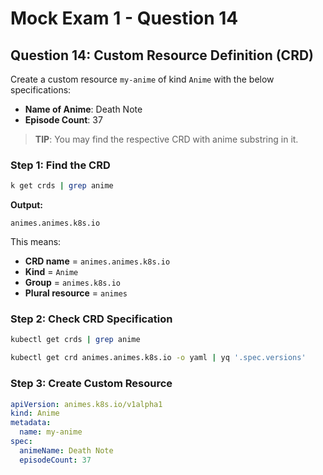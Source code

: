 # Mock Exam 1 - Question 14

## Question 14: Custom Resource Definition (CRD)

Create a custom resource `my-anime` of kind `Anime` with the below specifications:

- **Name of Anime**: Death Note
- **Episode Count**: 37

> **TIP**: You may find the respective CRD with anime substring in it.

### Step 1: Find the CRD

```bash
k get crds | grep anime
```

**Output:**

```text
animes.animes.k8s.io
```

This means:

- **CRD name** = `animes.animes.k8s.io`
- **Kind** = `Anime`
- **Group** = `animes.k8s.io`
- **Plural resource** = `animes`

### Step 2: Check CRD Specification

```bash
kubectl get crds | grep anime
```

```bash
kubectl get crd animes.animes.k8s.io -o yaml | yq '.spec.versions'
```

### Step 3: Create Custom Resource

```yaml
apiVersion: animes.k8s.io/v1alpha1
kind: Anime
metadata:
  name: my-anime
spec:
  animeName: Death Note
  episodeCount: 37
```
